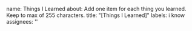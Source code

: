 
name: Things I Learned
about: Add one item for each thing you learned. Keep to max of 255 characters.
title: "[Things I Learned]"
labels: i know
assignees: ''
